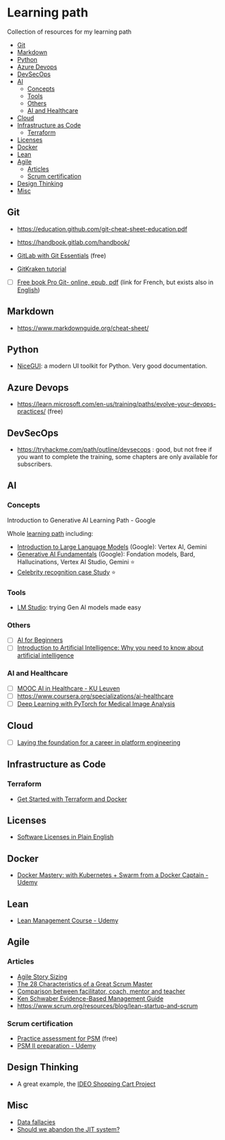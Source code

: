 # Learning path

Collection of resources for my learning path

<!-- vscode-markdown-toc -->
* [Git](#git)
* [Markdown](#markdown)
* [Python](#python)
* [Azure Devops](#azure-devops)
* [DevSecOps](#devsecops)
* [AI](#ai)
    * [Concepts](#concepts)
    * [Tools](#tools)
    * [Others](#others)
    * [AI and Healthcare](#ai-and-healthcare)
* [Cloud](#cloud)
* [Infrastructure as Code](#infrastructure-as-code)
    * [Terraform](#terraform)
* [Licenses](#licenses)
* [Docker](#docker)
* [Lean](#lean)
* [Agile](#agile)
    * [Articles](#articles)
    * [Scrum certification](#scrum-certification)
* [Design Thinking](#design-thinking)
* [Misc](#misc)

<!-- vscode-markdown-toc-config
	numbering=false
	autoSave=true
	/vscode-markdown-toc-config -->
<!-- /vscode-markdown-toc -->

## <a name='git'></a>Git

* https://education.github.com/git-cheat-sheet-education.pdf

* https://handbook.gitlab.com/handbook/

* [GitLab with Git Essentials](https://university.gitlab.com/learn/course/gitlab-with-git-essentials-s2) (free)

* [GitKraken tutorial](https://www.gitkraken.com/learn/git/tutorials)
- [ ] [Free book Pro Git- online, epub, pdf](https://git-scm.com/book/fr/v2) (link for French, but exists also in [English](https://git-scm.com/book/en/v2)) 

## <a name='markdown'></a>Markdown

* https://www.markdownguide.org/cheat-sheet/

## <a name='python'></a>Python

* [NiceGUI](https://nicegui.io/): a modern UI toolkit for Python. Very good documentation.

## <a name='azure-devops'></a>Azure Devops

* https://learn.microsoft.com/en-us/training/paths/evolve-your-devops-practices/ (free)

## <a name='devsecops'></a>DevSecOps

* https://tryhackme.com/path/outline/devsecops : good, but not free if you want to complete the training, some chapters are only available for subscribers.

## <a name='ai'></a>AI

### <a name='concepts'></a>Concepts

Introduction to Generative AI Learning Path - Google

Whole [learning path](https://www.cloudskillsboost.google/paths/118) including:
* [Introduction to Large Language Models](https://www.cloudskillsboost.google/course_templates/539?locale=en) (Google): Vertex AI, Gemini
* [Generative AI Fundamentals](https://www.cloudskillsboost.google/course_templates/556?locale=en) (Google): Fondation models, Bard, Hallucinations, Vertex AI Studio, Gemini ⭐
* [Celebrity recognition case Study](https://www.cloudskillsboost.google/course_sessions/11766882/video/455595) ⭐

### <a name='tools'></a>Tools

* [LM Studio](https://lmstudio.ai/): trying Gen AI models made easy


### <a name='others'></a>Others

- [ ] [AI for Beginners](https://microsoft.github.io/AI-For-Beginners/)
- [ ] [Introduction to Artificial Intelligence: Why you need to know about artificial intelligence
](https://www.linkedin.com/learning/introduction-to-artificial-intelligence/why-you-need-to-know-about-artificial-intelligence)

### <a name='ai-and-healthcare'></a>AI and Healthcare

- [ ] [MOOC AI in Healthcare - KU Leuven](https://med.kuleuven.be/en/study/programmes/AI-in-healthcare)
- [ ] https://www.coursera.org/specializations/ai-healthcare
- [ ] [Deep Learning with PyTorch for Medical Image Analysis](https://www.udemy.com/course/deep-learning-with-pytorch-for-medical-image-analysis/)

## <a name='cloud'></a>Cloud

- [ ] [Laying the foundation for a career in platform engineering](https://cloud.google.com/blog/products/application-development/how-to-become-a-platform-engineer?hl=en)

## <a name='infrastructure-as-code'></a>Infrastructure as Code

### <a name='terraform'></a>Terraform 
* [Get Started with Terraform and Docker](https://developer.hashicorp.com/terraform/tutorials/docker-get-started)

## <a name='licenses'></a>Licenses

* [Software Licenses in Plain English](https://www.tldrlegal.com/)

## <a name='docker'></a>Docker

* [Docker Mastery: with Kubernetes + Swarm from a Docker Captain - Udemy](https://www.udemy.com/course/docker-mastery/)

## <a name='lean'></a>Lean

* [Lean Management Course - Udemy](https://www.udemy.com/course/lean-management-z/)

## <a name='agile'></a>Agile

### <a name='articles'></a>Articles

* [Agile Story Sizing](https://medium.com/@nrcantor/agile-story-sizing-d079e459753e)
* [The 28 Characteristics of a Great Scrum Master](https://www.scrum.org/resources/blog/28-characteristics-great-scrum-master)
* [Comparison between facilitator, coach, mentor and teacher](https://www.scrum.org/resources/comparing-facilitation-coaching-mentoring-and-teaching)
* [Ken Schwaber Evidence-Based Management Guide](https://www.scrum.org/resources/evidence-based-management-guide)
* https://www.scrum.org/resources/blog/lean-startup-and-scrum

### <a name='scrum-certification'></a>Scrum certification

* [Practice assessment for PSM](https://www.scrum.org/open-assessments/scrum-open) (free)
* [PSM II preparation - Udemy](https://www.udemy.com/course/scrum-master-level-ii-certification-preparation-tests/)

## <a name='design-thinking'></a>Design Thinking

* A great example, the [IDEO Shopping Cart Project](https://www.youtube.com/watch?v=W6EgoiPxNDs)

## <a name='misc'></a>Misc

* [Data fallacies](https://www.litera.com/blog/quick-guide-data-fallacies-and-how-avoid-them)
* [Should we abandon the JIT system?](https://thelondonfinancial.com/business/should-we-abandon-the-just-in-time-system)


